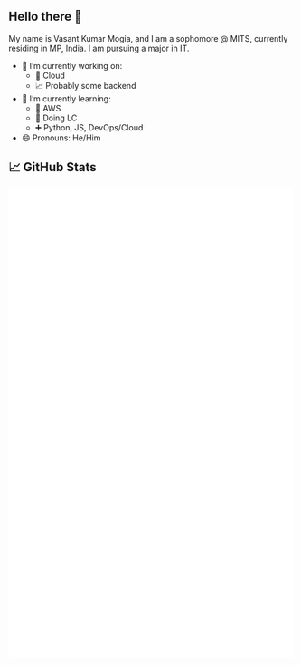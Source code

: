 ## Hello there 👋
My name is Vasant Kumar Mogia, and I am a sophomore @ MITS, currently residing in MP, India. I am pursuing a major in IT.

- 🔭 I’m currently working on:
  - 🐍 Cloud
  - 📈 Probably some backend
- 🌱 I’m currently learning:
  - 🤫 AWS
  - 📜 Doing LC
  - ➕ Python, JS, DevOps/Cloud
- 😄 Pronouns: He/Him

## &#x1f4c8; GitHub Stats

![GitHub Metrics](github-metrics.svg)
